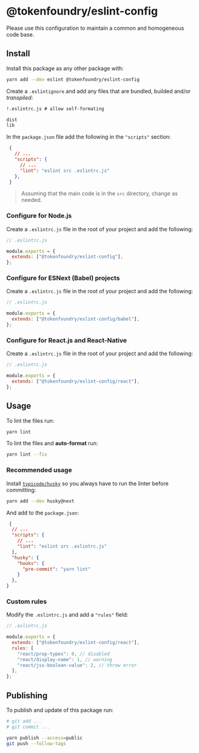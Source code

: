 # @tokenfoundry/eslint-config

Please use this configuration to maintain a common and homogeneous code base.

## Install

Install this package as any other package with:

```sh
yarn add --dev eslint @tokenfoundry/eslint-config
```

Create a `.eslintignore` and add any files that are bundled, builded and/or _transpiled_:

```txt
!.eslintrc.js # allow self-formating

dist
lib
```

In the `package.json` file add the following in the `"scripts"` section:

```json
 {
   // ...
   "scripts": {
     // ...
     "lint": "eslint src .eslintrc.js"
   },
 }
```

> Assuming that the main code is in the `src` directory, change as needed.

### Configure for Node.js

Create a `.eslintrc.js` file in the root of your project and add the following:

```js
// .eslintrc.js

module.exports = {
  extends: ["@tokenfoundry/eslint-config"],
};
```

### Configure for ESNext (Babel) projects

Create a `.eslintrc.js` file in the root of your project and add the following:

```js
// .eslintrc.js

module.exports = {
  extends: ["@tokenfoundry/eslint-config/babel"],
};
```

### Configure for React.js and React-Native

Create a `.eslintrc.js` file in the root of your project and add the following:

```js
// .eslintrc.js

module.exports = {
  extends: ["@tokenfoundry/eslint-config/react"],
};
```

## Usage

To lint the files run:

```sh
yarn lint
```

To lint the files and **auto-format** run:

```sh
yarn lint --fix
```

### Recommended usage

Install [`typicode/husky`](https://github.com/typicode/husky) so you always have to run the linter before committing:

```sh
yarn add --dev husky@next
```

And add to the `package.json`:

```json
 {
  // ...
  "scripts": {
    // ...
    "lint": "eslint src .eslintrc.js"
  },
  "husky": {
    "hooks": {
      "pre-commit": "yarn lint"
    }
  },
}
```

### Custom rules

Modify the `.eslintrc.js` and add a `"rules"` field:

```js
// .eslintrc.js

module.exports = {
  extends: ["@tokenfoundry/eslint-config/react"],
  rules: [
    "react/prop-types": 0, // disabled
    "react/display-name": 1, // warning
    "react/jsx-boolean-value": 2, // throw error
  ],
};
```

## Publishing

To publish and update of this package run:

```sh
# git add ...
# git commit ...

yarn publish --access=public
git push --follow-tags
```
